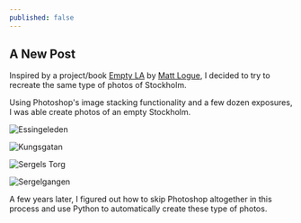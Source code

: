 ```yaml
---
published: false
---
```


## A New Post

Inspired by a project/book [Empty LA](http://mlogue.com/p586914549) by [Matt Logue](http://mlogue.com/), I decided to try to recreate the same type of photos of Stockholm. 

Using Photoshop's image stacking functionality and a few dozen exposures, I was able create photos of an empty Stockholm.

![Essingeleden](/https://cloud.githubusercontent.com/assets/12212438/7552069/83adbab0-f65e-11e4-9106-93c74d1cdcfe.jpg)

![Kungsgatan](/https://cloud.githubusercontent.com/assets/12212438/7552067/83a8c38e-f65e-11e4-9167-5a6dd38c5933.jpg)

![Sergels Torg](/https://cloud.githubusercontent.com/assets/12212438/7552066/83a6ed16-f65e-11e4-921e-95a0e065d48f.jpg)

![Sergelgangen](/https://cloud.githubusercontent.com/assets/12212438/7552068/83ab4ec4-f65e-11e4-9937-e337400db769.jpg)

A few years later, I figured out how to skip Photoshop altogether in this process and use Python to automatically create these type of photos.